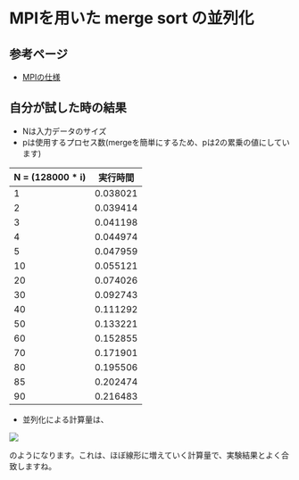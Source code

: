 # MPIを用いた merge sort の並列化

## 参考ページ

- [MPIの仕様](http://www.cv.titech.ac.jp/~hiro-lab/study/mpi_reference/)

## 自分が試した時の結果

- Nは入力データのサイズ
- pは使用するプロセス数(mergeを簡単にするため、pは2の累乗の値にしています)

| N = (128000 * i) | 実行時間 |
----|----
| 1 | 0.038021 |
| 2 | 0.039414 |
| 3 | 0.041198 |
| 4 | 0.044974 |
| 5 | 0.047959 |
| 10 | 0.055121 |
| 20 | 0.074026 |
| 30 | 0.092743 |
| 40 | 0.111292 |
| 50 | 0.133221 |
| 60 | 0.152855 |
| 70 | 0.171901 |
| 80 | 0.195506 |
| 85 | 0.202474 |
| 90 | 0.216483 |

- 並列化による計算量は、

<img src = "https://latex.codecogs.com/gif.latex?O(N&space;&plus;&space;\frac{N}{p}\log&space;{\frac{N}{p}})" />

のようになります。これは、ほぼ線形に増えていく計算量で、実験結果とよく合致しますね。
